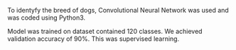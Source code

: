 To identyfy the breed of dogs, Convolutional Neural Network was used and was coded using Python3. 

Model was trained on dataset contained 120 classes. We achieved validation accuracy of 90%. This was supervised learning.
